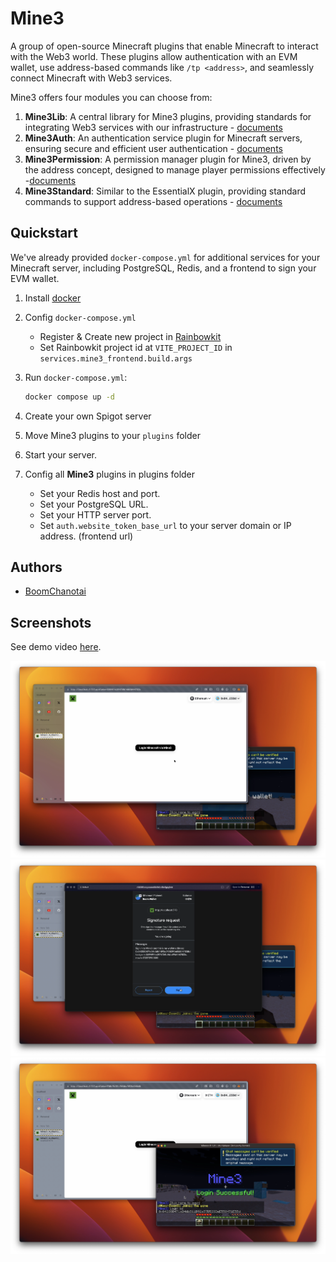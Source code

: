 # Mine3

A group of open-source Minecraft plugins that enable Minecraft to interact with the Web3 world. These plugins allow authentication with an EVM wallet, use address-based commands like `/tp <address>`, and seamlessly connect Minecraft with Web3 services.

Mine3 offers four modules you can choose from:

1. **Mine3Lib**: A central library for Mine3 plugins, providing standards for integrating Web3 services with our infrastructure - [documents](/Mine3Lib/README.md)
2. **Mine3Auth**: An authentication service plugin for Minecraft servers, ensuring secure and efficient user authentication - [documents](/Mine3Auth/README.md)
3. **Mine3Permission**: A permission manager plugin for Mine3, driven by the address concept, designed to manage player permissions effectively -[documents](/Mine3Permission/README.md)
4. **Mine3Standard**: Similar to the EssentialX plugin, providing standard commands to support address-based operations - [documents](/Mine3Standard//README.md)

## Quickstart

We've already provided `docker-compose.yml` for additional services for your Minecraft server, including PostgreSQL, Redis, and a frontend to sign your EVM wallet.

1. Install [docker](https://www.docker.com/)
2. Config `docker-compose.yml`

   - Register & Create new project in [Rainbowkit](https://www.rainbowkit.com/)
   - Set Rainbowkit project id at `VITE_PROJECT_ID` in `services.mine3_frontend.build.args`

3. Run `docker-compose.yml`:

   ```bash
   docker compose up -d
   ```

4. Create your own Spigot server
5. Move Mine3 plugins to your `plugins` folder
6. Start your server.
7. Config all **Mine3** plugins in plugins folder

   - Set your Redis host and port.
   - Set your PostgreSQL URL.
   - Set your HTTP server port.
   - Set `auth.website_token_base_url` to your server domain or IP address. (frontend url)

## Authors

- [BoomChanotai](https://github.com/boomchanotai)

## Screenshots

See demo video [here](https://www.youtube.com/watch?v=nqnzk2r-nzQ).

![login](/screenshots/mine3-1.png)
![sign-wallet](/screenshots/mine3-2.png)
![login-success](/screenshots/mine3-3.png)
